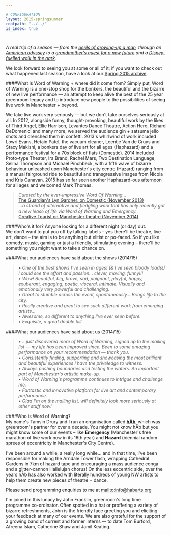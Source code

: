 ```yaml
---

# CONFIGURATION
layout: 2015-springsummer
rootpath: "../../"
is_index: true

---
```

*A real trip of a season — from the [perils of growing-up a man](/current/2015-worksahead), through an [American odyssey](/current/2015-springsummer/bailey) to a [grandmother's quest for a new future](/current/2015-springsummer/hartley) and a [Disney-fuelled walk in the park](/current/2015-springsummer/marshman).*               
                
We look forward to seeing you at some or all of it; if you want to check out what happened last season, have a look at our [Spring 2015 archive](/archive/2015-spring).        
        
####What is Word of Warning + where did it come from?
Simply put, Word of Warning is a one-stop shop for the bonkers, the beautiful and the bizarre of new live performance — an attempt to keep alive the best of the 25 year greenroom legacy and to introduce new people to the possibilities of seeing live work in Manchester + beyond.

We take live work very seriously — but we don't take ourselves seriously at all. In 2012, alongside funny, thought-provoking, beautiful work by the likes of Third Angel, Ellie Harrison, Levantes Dance Theatre, Action Hero, Richard DeDomenici and many more, we served the audience gin + satsuma jello shots and drenched them in confetti. 2013's whirlwind of work included Lowri Evans, Hetain Patel, the vacuum cleaner, Leentje Van de Cruys and Stacy Makishi, a bonkers day of live art for all ages (Haphazard) and a performance festival for a 70s block of flats (Domestic). 2014 included Proto-type Theater, Ira Brand, Rachel Mars, Two Destination Language, Selina Thompson and Michael Pinchbeck, with a fifth wave of bizarre behaviour unleashed upon Manchester's city centre (Hazard) ranging from a manual fairground ride to beautiful and transgressive images from Nicola and Kris Canavan. 2015 has so far seen another Haphazard-ous afternoon for all ages and welcomed Mark Thomas.        
        
>*Curated by the ever-impressive Word Of Warning…*<br>[The Guardian's Lyn Gardner, on Domestic (November 2013)](http://www.theguardian.com/stage/2013/nov/02/this-weeks-theatre)        
>*…a strand of alternative and fledgling work that has only recently got a new lease of life via Word of Warning and Emergency.*<br>[Creative Tourist on Manchester theatre (November 2014)](http://www.creativetourist.com/articles/theatre/manchester/manchester-theatre-lyn-gardner-on-a-city-reaching-beyond-the-theatrical-peaks)         
          
####Who's it for? Anyone looking for a different night (or day) out.            
We don't want to put you off by talking labels – yes there'll be theatre, live art, dance – the aim is to be anything but elitist or po-faced. So if you like comedy, music, gaming or just a friendly, stimulating evening – there'll be something you might want to take a chance on.                 
        
####What our audiences have said about the shows (2014/15)    
>• *One of the best shows I've seen in ages! (& I've seen bloody loads!) I could see the effort and passion… clever, moving, funny!!!*<br>• *Wow! Beautiful, big, brave, sad, poignant, playful, happy, exuberant, engaging, poetic, visceral, intimate. Visually and emotionally very powerful and challenging.*<br>• *Great to stumble across the event, spontaneously… Brings life to the city.*<br>• *Really creative and great to see such different work from emerging artists…*<br>• *Awesome, so different to anything I've ever seen before.*<br>• *Exquisite, a great double bill*        
        
####What our audiences have said about us (2014/15)            
>• *…just discovered more of Word of Warning, signed up to the mailing list — my life has been improved since. Been to some amazing performance on your recommendation — thank you.*<br>• *Consistently finding, supporting and showcasing the most brilliant and beautiful experiences I have the priveledge to witness.*<br>• *Always pushing boundaries and testing the waters. An important part of Manchester's artistic make-up.*<br>• *Word of Warning's programme continues to intrigue and challenge me.*<br>• *Fantastic and innovative platform for live art and contemporary performance.*<br>• *Glad I'm on the mailing list, will definitely look more seriously at other stuff now!*        
        
####Who is Word of Warning?         
My name's Tamsin Drury and I run an organisation called **[hÅb](/hab)**, which was greenroom's partner for over a decade. You might not know hÅb but you might know some of our events – like **Emergency** (Manchester's free marathon of live work now in its 16th year) and **Hazard** (biennial random sprees of eccentricity in Manchester's City Centre).

I've been around a while, a really long while… and in that time, I've been responsible for making the Arndale Tower flash, wrapping Cathedral Gardens in 7km of hazard tape and encouraging a mass audience conga and a glitter-cannon Hallelujah chorus! On the less eccentric side, over the years hÅb has also worked with literally hundreds of young NW artists to help them create new pieces of theatre + dance.
          
Please send programming enquiries to me at <mailto:info@habarts.org>             

I'm joined in this lunacy by John Franklin, greenroom's long time programme co-ordinator. Often spotted in a hat or proffering a variety of bizarre refreshments, John is the friendly face greeting you and eliciting your feedback at many of our events. We are also grateful for the support of a growing band of current and former interns — to date Tom Burford, Afreena Islam, Catherine Shaw and Jamil Keating.    

